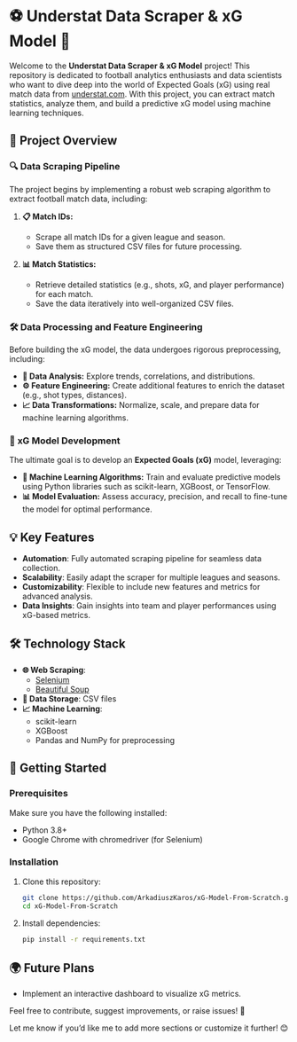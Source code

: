 # ⚽ Understat Data Scraper & xG Model 🌟  

Welcome to the **Understat Data Scraper & xG Model** project! This repository is dedicated to football analytics enthusiasts and data scientists who want to dive deep into the world of Expected Goals (xG) using real match data from [understat.com](https://understat.com). With this project, you can extract match statistics, analyze them, and build a predictive xG model using machine learning techniques.  

## 🚀 Project Overview  

### 🔍 **Data Scraping Pipeline**  
The project begins by implementing a robust web scraping algorithm to extract football match data, including:  
1. **📋 Match IDs:**  
   - Scrape all match IDs for a given league and season.  
   - Save them as structured CSV files for future processing.  

2. **📊 Match Statistics:**  
   - Retrieve detailed statistics (e.g., shots, xG, and player performance) for each match.  
   - Save the data iteratively into well-organized CSV files.  

### 🛠 **Data Processing and Feature Engineering**  
Before building the xG model, the data undergoes rigorous preprocessing, including:  
- **🔬 Data Analysis:** Explore trends, correlations, and distributions.  
- **⚙️ Feature Engineering:** Create additional features to enrich the dataset (e.g., shot types, distances).  
- **📈 Data Transformations:** Normalize, scale, and prepare data for machine learning algorithms.  

### 🤖 **xG Model Development**  
The ultimate goal is to develop an **Expected Goals (xG)** model, leveraging:  
- **📡 Machine Learning Algorithms:** Train and evaluate predictive models using Python libraries such as scikit-learn, XGBoost, or TensorFlow.  
- **📊 Model Evaluation:** Assess accuracy, precision, and recall to fine-tune the model for optimal performance.  

## 💡 Key Features  
- **Automation**: Fully automated scraping pipeline for seamless data collection.  
- **Scalability**: Easily adapt the scraper for multiple leagues and seasons.  
- **Customizability**: Flexible to include new features and metrics for advanced analysis.  
- **Data Insights**: Gain insights into team and player performances using xG-based metrics.  

## 🛠 Technology Stack  
- **🌐 Web Scraping**:  
  - [Selenium](https://www.selenium.dev/)  
  - [Beautiful Soup](https://www.crummy.com/software/BeautifulSoup/)  
- **📂 Data Storage**: CSV files  
- **📈 Machine Learning**:  
  - scikit-learn  
  - XGBoost  
  - Pandas and NumPy for preprocessing  

## 🏁 Getting Started  

### Prerequisites  
Make sure you have the following installed:  
- Python 3.8+  
- Google Chrome with chromedriver (for Selenium)  

### Installation  
1. Clone this repository:  
   ```bash  
   git clone https://github.com/ArkadiuszKaros/xG-Model-From-Scratch.git
   cd xG-Model-From-Scratch
   ```  

2. Install dependencies:  
   ```bash  
   pip install -r requirements.txt  
   ```  

## 🌍 Future Plans  
- Implement an interactive dashboard to visualize xG metrics.  

Feel free to contribute, suggest improvements, or raise issues! 🌟  

Let me know if you’d like me to add more sections or customize it further! 😊

